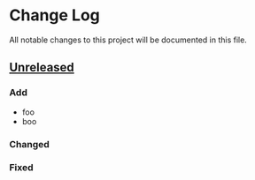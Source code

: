 # Change Log
All notable changes to this project will be documented in this file.

## [Unreleased]

### Add
- foo
- boo

### Changed

### Fixed

[Unreleased]: https://github.com/omegat-org/azure-translator-plugin/compare/v0.1...HEAD
